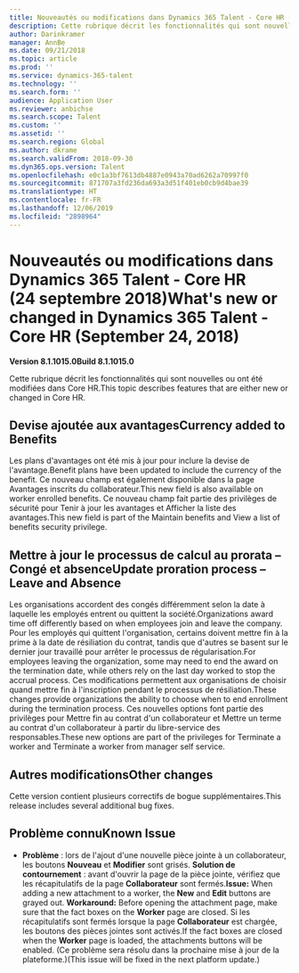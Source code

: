 ```yaml
---
title: Nouveautés ou modifications dans Dynamics 365 Talent - Core HR (24 septembre 2018)
description: Cette rubrique décrit les fonctionnalités qui sont nouvelles ou ont été modifiées dans Microsoft Dynamics 365 Talent - Core HR.
author: Darinkramer
manager: AnnBe
ms.date: 09/21/2018
ms.topic: article
ms.prod: ''
ms.service: dynamics-365-talent
ms.technology: ''
ms.search.form: ''
audience: Application User
ms.reviewer: anbichse
ms.search.scope: Talent
ms.custom: ''
ms.assetid: ''
ms.search.region: Global
ms.author: dkrame
ms.search.validFrom: 2018-09-30
ms.dyn365.ops.version: Talent
ms.openlocfilehash: e0c1a3bf7613db4887e0943a70ad6262a70997f0
ms.sourcegitcommit: 871707a3fd236da693a3d51f401eb0cb9d4bae39
ms.translationtype: HT
ms.contentlocale: fr-FR
ms.lasthandoff: 12/06/2019
ms.locfileid: "2898964"
---
```

# <a name="whats-new-or-changed-in-dynamics-365-talent---core-hr-september-24-2018"></a><span data-ttu-id="2575f-103">Nouveautés ou modifications dans Dynamics 365 Talent - Core HR (24 septembre 2018)</span><span class="sxs-lookup"><span data-stu-id="2575f-103">What's new or changed in Dynamics 365 Talent - Core HR (September 24, 2018)</span></span>

<span data-ttu-id="2575f-104">**Version 8.1.1015.0**</span><span class="sxs-lookup"><span data-stu-id="2575f-104">**Build 8.1.1015.0**</span></span>

<span data-ttu-id="2575f-105">Cette rubrique décrit les fonctionnalités qui sont nouvelles ou ont été modifiées dans Core HR.</span><span class="sxs-lookup"><span data-stu-id="2575f-105">This topic describes features that are either new or changed in Core HR.</span></span>

## <a name="currency-added-to-benefits"></a><span data-ttu-id="2575f-106">Devise ajoutée aux avantages</span><span class="sxs-lookup"><span data-stu-id="2575f-106">Currency added to Benefits</span></span>

<span data-ttu-id="2575f-107">Les plans d'avantages ont été mis à jour pour inclure la devise de l'avantage.</span><span class="sxs-lookup"><span data-stu-id="2575f-107">Benefit plans have been updated to include the currency of the benefit.</span></span> <span data-ttu-id="2575f-108">Ce nouveau champ est également disponible dans la page Avantages inscrits du collaborateur.</span><span class="sxs-lookup"><span data-stu-id="2575f-108">This new field is also available on worker enrolled benefits.</span></span> <span data-ttu-id="2575f-109">Ce nouveau champ fait partie des privilèges de sécurité pour Tenir à jour les avantages et Afficher la liste des avantages.</span><span class="sxs-lookup"><span data-stu-id="2575f-109">This new field is part of the Maintain benefits and View a list of benefits security privilege.</span></span>

## <a name="update-proration-process--leave-and-absence"></a><span data-ttu-id="2575f-110">Mettre à jour le processus de calcul au prorata – Congé et absence</span><span class="sxs-lookup"><span data-stu-id="2575f-110">Update proration process – Leave and Absence</span></span>

<span data-ttu-id="2575f-111">Les organisations accordent des congés différemment selon la date à laquelle les employés entrent ou quittent la société.</span><span class="sxs-lookup"><span data-stu-id="2575f-111">Organizations award time off differently based on when employees join and leave the company.</span></span> <span data-ttu-id="2575f-112">Pour les employés qui quittent l'organisation, certains doivent mettre fin à la prime à la date de résiliation du contrat, tandis que d'autres se basent sur le dernier jour travaillé pour arrêter le processus de régularisation.</span><span class="sxs-lookup"><span data-stu-id="2575f-112">For employees leaving the organization, some may need to end the award on the termination date, while others rely on the last day worked to stop the accrual process.</span></span> <span data-ttu-id="2575f-113">Ces modifications permettent aux organisations de choisir quand mettre fin à l'inscription pendant le processus de résiliation.</span><span class="sxs-lookup"><span data-stu-id="2575f-113">These changes provide organizations the ability to choose when to end enrollment during the termination process.</span></span> <span data-ttu-id="2575f-114">Ces nouvelles options font partie des privilèges pour Mettre fin au contrat d'un collaborateur et Mettre un terme au contrat d'un collaborateur à partir du libre-service des responsables.</span><span class="sxs-lookup"><span data-stu-id="2575f-114">These new options are part of the privileges for Terminate a worker and Terminate a worker from manager self service.</span></span> 

## <a name="other-changes"></a><span data-ttu-id="2575f-115">Autres modifications</span><span class="sxs-lookup"><span data-stu-id="2575f-115">Other changes</span></span>

<span data-ttu-id="2575f-116">Cette version contient plusieurs correctifs de bogue supplémentaires.</span><span class="sxs-lookup"><span data-stu-id="2575f-116">This release includes several additional bug fixes.</span></span>

## <a name="known-issue"></a><span data-ttu-id="2575f-117">Problème connu</span><span class="sxs-lookup"><span data-stu-id="2575f-117">Known Issue</span></span>

-   <span data-ttu-id="2575f-118">**Problème** : lors de l'ajout d'une nouvelle pièce jointe à un collaborateur, les boutons **Nouveau** et **Modifier** sont grisés. **Solution de contournement** : avant d'ouvrir la page de la pièce jointe, vérifiez que les récapitulatifs de la page **Collaborateur** sont fermés.</span><span class="sxs-lookup"><span data-stu-id="2575f-118">**Issue:** When adding a new attachment to a worker, the **New** and **Edit** buttons are grayed out. **Workaround:** Before opening the attachment page, make sure that the fact boxes on the **Worker** page are closed.</span></span> <span data-ttu-id="2575f-119">Si les récapitulatifs sont fermés lorsque la page **Collaborateur** est chargée, les boutons des pièces jointes sont activés.</span><span class="sxs-lookup"><span data-stu-id="2575f-119">If the fact boxes are closed when the **Worker** page is loaded, the attachments buttons will be enabled.</span></span> <span data-ttu-id="2575f-120">(Ce problème sera résolu dans la prochaine mise à jour de la plateforme.)</span><span class="sxs-lookup"><span data-stu-id="2575f-120">(This issue will be fixed in the next platform update.)</span></span>
